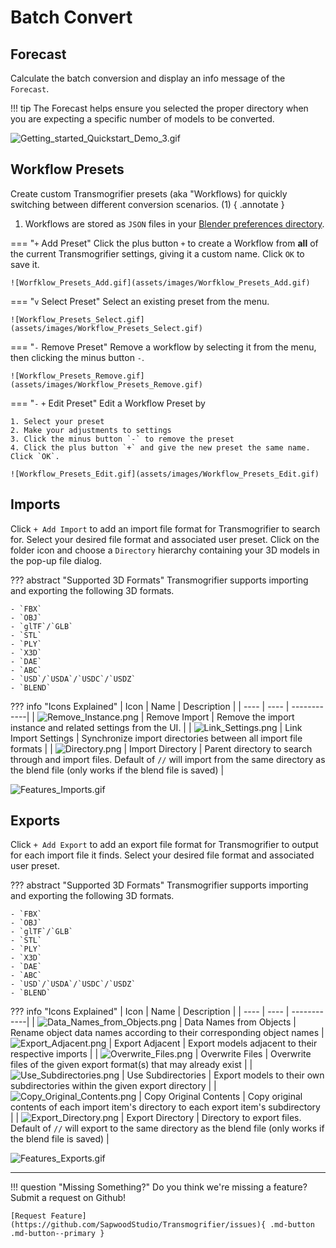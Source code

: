 # Batch Convert


## Forecast
Calculate the batch conversion and display an info message of the `Forecast`.

!!! tip
    The Forecast helps ensure you selected the proper directory when you are expecting a specific number of models to be converted.

![Getting_started_Quickstart_Demo_3.gif](assets/images/Getting_started_Quickstart_Demo_5.gif)

## Workflow Presets
Create custom Transmogrifier presets (aka "Workflows) for quickly switching between different conversion scenarios. (1)
{ .annotate }

1. Workflows are stored as `JSON` files in your [Blender preferences directory](https://sapwoodstudio.github.io/Transmogrifier/faq/#where-is-transmogrifier-installed-on-my-computer). 

=== "`+` Add Preset"
    Click the plus button `+` to create a Workflow from **all** of the current Transmogrifier settings, giving it a custom name.  Click `OK` to save it.

    ![Worfklow_Presets_Add.gif](assets/images/Worfklow_Presets_Add.gif)

=== "`v` Select Preset"
    Select an existing preset from the menu.

    ![Workflow_Presets_Select.gif](assets/images/Workflow_Presets_Select.gif)

=== "`-` Remove Preset"
    Remove a workflow by selecting it from the menu, then clicking the minus button `-`.

    ![Workflow_Presets_Remove.gif](assets/images/Workflow_Presets_Remove.gif)

=== "`-` `+` Edit Preset"
    Edit a Workflow Preset by 

    1. Select your preset
    2. Make your adjustments to settings
    3. Click the minus button `-` to remove the preset
    4. Click the plus button `+` and give the new preset the same name.  Click `OK`.

    ![Workflow_Presets_Edit.gif](assets/images/Workflow_Presets_Edit.gif)


## Imports
Click `+ Add Import` to add an import file format for Transmogrifier to search for.  Select your desired file format and associated user preset.  Click on the folder icon and choose a `Directory` hierarchy containing your 3D models in the pop-up file dialog.

??? abstract "Supported 3D Formats"
    Transmogrifier supports importing and exporting the following 3D formats.

    - `FBX`
    - `OBJ`
    - `glTF`/`GLB`
    - `STL`
    - `PLY`
    - `X3D`
    - `DAE`
    - `ABC`
    - `USD`/`USDA`/`USDC`/`USDZ`
    - `BLEND`


??? info "Icons Explained"
    | Icon | Name | Description | 
    | ---- | ---- | ------------|
    | ![Remove_Instance.png](assets/images/Remove_Instance.png) | Remove Import | Remove the import instance and related settings from the UI. |
    | ![Link_Settings.png](assets/images/Link_Settings.png) | Link Import Settings | Synchronize import directories between all import file formats |
    | ![Directory.png](assets/images/Directory.png) | Import Directory | Parent directory to search through and import files.  Default of `//` will import from the same directory as the blend file (only works if the blend file is saved) |
     

![Features_Imports.gif](assets/images/Features_Imports.gif)


## Exports
Click `+ Add Export` to add an export file format for Transmogrifier to output for each import file it finds.  Select your desired file format and associated user preset.

??? abstract "Supported 3D Formats"
    Transmogrifier supports importing and exporting the following 3D formats.

    - `FBX`
    - `OBJ`
    - `glTF`/`GLB`
    - `STL`
    - `PLY`
    - `X3D`
    - `DAE`
    - `ABC`
    - `USD`/`USDA`/`USDC`/`USDZ`
    - `BLEND`

??? info "Icons Explained"
    | Icon | Name | Description | 
    | ---- | ---- | ------------|
    | ![Data_Names_from_Objects.png](assets/images/Data_Names_from_Objects.png) | Data Names from Objects | Rename object data names according to their corresponding object names 
    | ![Export_Adjacent.png](assets/images/Export_Adjacent.png) | Export Adjacent | Export models adjacent to their respective imports |
    | ![Overwrite_Files.png](assets/images/Overwrite_Files.png) | Overwrite Files | Overwrite files of the given export format(s) that may already exist |
    | ![Use_Subdirectories.png](assets/images/Use_Subdirectories.png) | Use Subdirectories | Export models to their own subdirectories within the given export directory |
    | ![Copy_Original_Contents.png](assets/images/Copy_Original_Contents.png) | Copy Original Contents | Copy original contents of each import item's directory to each export item's subdirectory |
    | ![Export_Directory.png](assets/images/Export_Directory.png) | Export Directory | Directory to export files. Default of `//` will export to the same directory as the blend file (only works if the blend file is saved) |


![Features_Exports.gif](assets/images/Features_Exports.gif)




***
!!! question "Missing Something?"
    Do you think we're missing a feature?  Submit a request on Github!

    [Request Feature](https://github.com/SapwoodStudio/Transmogrifier/issues){ .md-button .md-button--primary }